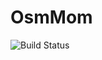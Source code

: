 # OsmMom
![Build Status](https://github.com/makerdao/osm-mom/actions/workflows/.github/workflows/tests.yaml/badge.svg?branch=master)

